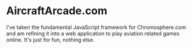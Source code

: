 # AircraftArcade.com
I've taken the fundamental JavaScript framework for Chromosphere.com and am refining it into a web application to play aviation related games online. It's just for fun, nothing else.  
